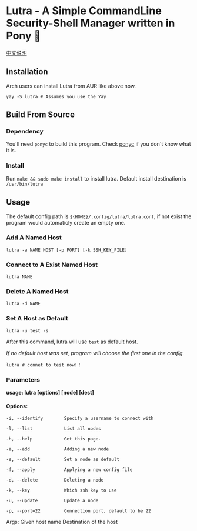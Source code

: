 # Lutra - A Simple CommandLine Security-Shell Manager written in Pony 🐴

[中文说明](./README.zh.md)

## Installation

Arch users can install Lutra from AUR like above now.
```shell
yay -S lutra # Assumes you use the Yay
```

## Build From Source

### Dependency

You'll need `ponyc` to build this program. Check [ponyc](https://github.com/ponylang/ponyc) if you don't know what it is.

### Install

Run `make && sudo make install` to install lutra. Default install destination is `/usr/bin/lutra`

## Usage

The default config path is `${HOME}/.config/lutra/lutra.conf`, if not exist the program would automaticly create an empty one.

### Add A Named Host

`lutra -a NAME HOST [-p PORT] [-k SSH_KEY_FILE]`

### Connect to A Exist Named Host

`lutra NAME`

### Delete A Named Host

`lutra -d NAME`

### Set A Host as Default

`lutra -u test -s`

After this command, lutra will use `test` as default host.

*If no default host was set, program will choose the first one in the config.*

`lutra # connet to test now!！`


### Parameters

**usage: lutra [options] [node] [dest]**

#### Options:

	-i, --identify        Specify a username to connect with

	-l, --list            List all nodes
	
	-h, --help            Get this page.
	
	-a, --add             Adding a new node
	
	-s, --default         Set a node as default
	
	-f, --apply           Applying a new config file
	
	-d, --delete          Deleting a node
	
	-k, --key             Which ssh key to use
	
	-u, --update          Update a node
	
	-p, --port=22         Connection port, default to be 22
	
Args:
   <node>    Given host name
   <dest>    Destination of the host
